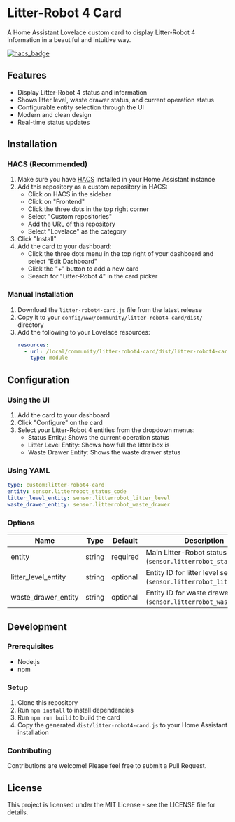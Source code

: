 # Litter-Robot 4 Card

A Home Assistant Lovelace custom card to display Litter-Robot 4 information in a beautiful and intuitive way.

[![hacs_badge](https://img.shields.io/badge/HACS-Custom-orange.svg)](https://github.com/custom-components/hacs)

## Features

- Display Litter-Robot 4 status and information
- Shows litter level, waste drawer status, and current operation status
- Configurable entity selection through the UI
- Modern and clean design
- Real-time status updates

## Installation

### HACS (Recommended)

1. Make sure you have [HACS](https://hacs.xyz) installed in your Home Assistant instance
2. Add this repository as a custom repository in HACS:
   - Click on HACS in the sidebar
   - Click on "Frontend"
   - Click the three dots in the top right corner
   - Select "Custom repositories"
   - Add the URL of this repository
   - Select "Lovelace" as the category
3. Click "Install"
4. Add the card to your dashboard:
   - Click the three dots menu in the top right of your dashboard and select "Edit Dashboard"
   - Click the "+" button to add a new card
   - Search for "Litter-Robot 4" in the card picker

### Manual Installation

1. Download the `litter-robot4-card.js` file from the latest release
2. Copy it to your `config/www/community/litter-robot4-card/dist/` directory
3. Add the following to your Lovelace resources:
   ```yaml
   resources:
     - url: /local/community/litter-robot4-card/dist/litter-robot4-card.js
       type: module
   ```

## Configuration

### Using the UI

1. Add the card to your dashboard
2. Click "Configure" on the card
3. Select your Litter-Robot 4 entities from the dropdown menus:
   - Status Entity: Shows the current operation status
   - Litter Level Entity: Shows how full the litter box is
   - Waste Drawer Entity: Shows the waste drawer status

### Using YAML

```yaml
type: custom:litter-robot4-card
entity: sensor.litterrobot_status_code
litter_level_entity: sensor.litterrobot_litter_level
waste_drawer_entity: sensor.litterrobot_waste_drawer
```

### Options

| Name | Type | Default | Description |
|------|------|---------|-------------|
| entity | string | required | Main Litter-Robot status entity (`sensor.litterrobot_status_code`) |
| litter_level_entity | string | optional | Entity ID for litter level sensor (`sensor.litterrobot_litter_level`) |
| waste_drawer_entity | string | optional | Entity ID for waste drawer sensor (`sensor.litterrobot_waste_drawer`) |

## Development

### Prerequisites

- Node.js
- npm

### Setup

1. Clone this repository
2. Run `npm install` to install dependencies
3. Run `npm run build` to build the card
4. Copy the generated `dist/litter-robot4-card.js` to your Home Assistant installation

### Contributing

Contributions are welcome! Please feel free to submit a Pull Request.

## License

This project is licensed under the MIT License - see the LICENSE file for details. 